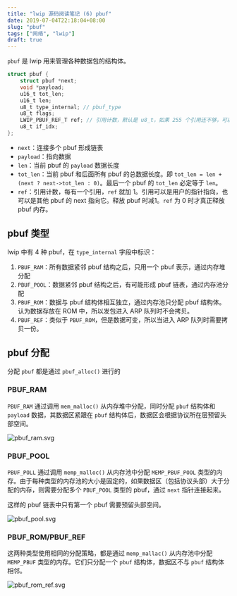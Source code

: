 ```yaml
---
title: "lwip 源码阅读笔记 (6) pbuf"
date: 2019-07-04T22:18:04+08:00
slug: "pbuf"
tags: ["网络", "lwip"]
draft: true
---
```


`pbuf` 是 lwip 用来管理各种数据包的结构体。

```c
struct pbuf {
    struct pbuf *next;
    void *payload;
    u16_t tot_len;
    u16_t len;
    u8_t type_internal; // pbuf_type
    u8_t flags;
    LWIP_PBUF_REF_T ref; // 引用计数，默认是 u8_t，如果 255 个引用还不够，可以配置为更大的类型
    u8_t if_idx;
};
```

- `next`：连接多个 pbuf 形成链表
- `payload`：指向数据
- `len`：当前 pbuf 的 `payload` 数据长度
- `tot_len`：当前 pbuf 和后面所有 pbuf 的总数据长度。即 `tot_len = len + (next ? next->tot_len : 0)`。最后一个 pbuf 的 `tot_len` 必定等于 `len`。
- `ref`：引用计数，每有一个引用，`ref` 就加 1。引用可以是用户的指针指向，也可以是其他 pbuf 的 next 指向它。释放 pbuf 时减1。`ref` 为 0 时才真正释放 pbuf 内存。

## pbuf 类型

lwip 中有 4 种 pbuf，在 `type_internal` 字段中标识：

1. `PBUF_RAM`：所有数据紧邻 pbuf 结构之后，只用一个 pbuf 表示，通过内存堆分配
2. `PBUF_POOL`：数据紧邻 pbuf 结构之后，有可能形成 pbuf 链表，通过内存池分配
3. `PBUF_ROM`：数据与 pbuf 结构体相互独立，通过内存池只分配 pbuf 结构体。认为数据存放在 ROM 中，所以发包进入 ARP 队列时不会拷贝。
4. `PBUF_REF`：类似于 `PBUF_ROM`，但是数据可变，所以当进入 ARP 队列时需要拷贝一份。

## pbuf 分配

分配 `pbuf` 都是通过 `pbuf_alloc()` 进行的

### PBUF_RAM

`PBUF_RAM` 通过调用 `mem_malloc()` 从内存堆中分配，同时分配 `pbuf` 结构体和 `payload` 数据，其数据区紧跟在 `pbuf` 结构体后，数据区会根据协议所在层预留头部空间。

![pbuf_ram.svg](PBUF_RAM.svg)

### PBUF_POOL

`PBUF_POLL` 通过调用 `memp_malloc()` 从内存池中分配 `MEMP_PBUF_POOL` 类型的内存。由于每种类型的内存池的大小是固定的，如果数据区（包括协议头部）大于分配的内存，则需要分配多个 `PBUF_POOL` 类型的 pbuf，通过 `next` 指针连接起来。

这样的 pbuf 链表中只有第一个 pbuf 需要预留头部空间。

![pbuf_pool.svg](PBUF_POOL.svg)

### PBUF_ROM/PBUF_REF

这两种类型使用相同的分配策略，都是通过 `memp_mallac()` 从内存池中分配 `MEMP_PBUF` 类型的内存。它们只分配一个 `pbuf` 结构体，数据区不与 `pbuf` 结构体相邻。

![pbuf_rom_ref.svg](PBUF_ROM_REF.svg)

